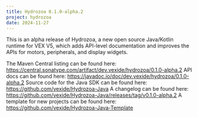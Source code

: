 ```yaml
---
title: Hydrozoa 0.1.0-alpha.2
project: hydrozoa
date: 2024-11-27
---
```


This is an alpha release of Hydrozoa, a new open source Java/Kotlin runtime for VEX V5, which adds API-level documentation and improves the APIs for motors, peripherals, and display widgets.

The Maven Central listing can be found here: https://central.sonatype.com/artifact/dev.vexide/hydrozoa/0.1.0-alpha.2
API docs can be found here: https://javadoc.io/doc/dev.vexide/hydrozoa/0.1.0-alpha.2
Source code for the Java SDK can be found here: https://github.com/vexide/Hydrozoa-Java
A changelog can be found here: https://github.com/vexide/Hydrozoa-Java/releases/tag/v0.1.0-alpha.2
A template for new projects can be found here: https://github.com/vexide/Hydrozoa-Java-Template